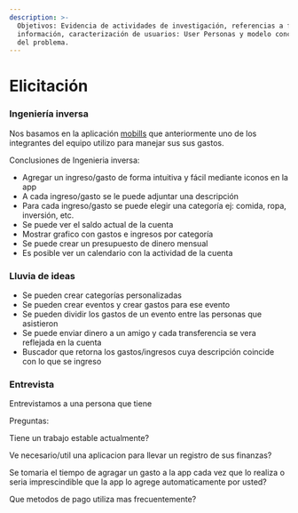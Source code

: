 ```yaml
---
description: >-
  Objetivos: Evidencia de actividades de investigación, referencias a fuentes de
  información, caracterización de usuarios: User Personas y modelo conceptual
  del problema.
---
```


# Elicitación

### Ingeniería inversa

Nos basamos en la aplicación [mobills](https://www.mobillsapp.com/es) que anteriormente uno de los integrantes del equipo utilizo para manejar sus sus gastos.

Conclusiones de Ingenieria inversa:

* Agregar un ingreso/gasto de forma intuitiva y fácil mediante iconos en la app
* A cada ingreso/gasto se le puede adjuntar una descripción
* Para cada ingreso/gasto se puede elegir una categoría ej: comida, ropa, inversión, etc.
* Se puede ver el saldo actual de la cuenta
* Mostrar grafico con gastos e ingresos por categoría
* Se puede crear un presupuesto de dinero mensual
* Es posible ver un calendario con la actividad de la cuenta 

### Lluvia de ideas

* Se pueden crear categorías personalizadas 
* Se pueden crear eventos y crear gastos para ese evento
* Se pueden dividir los gastos de un evento entre las personas que asistieron
* Se puede enviar dinero a un amigo y cada transferencia se vera reflejada en la cuenta
* Buscador que retorna los gastos/ingresos cuya descripción coincide con lo que se ingreso

### Entrevista

Entrevistamos a una persona que tiene

Preguntas:

Tiene un trabajo estable actualmente?

Ve necesario/util una aplicacion para llevar un registro de sus finanzas?

Se tomaria el tiempo de agragar un gasto a la app cada vez que lo realiza o seria imprescindible que la app lo agrege automaticamente por usted?

Que metodos de pago utiliza mas frecuentemente?





